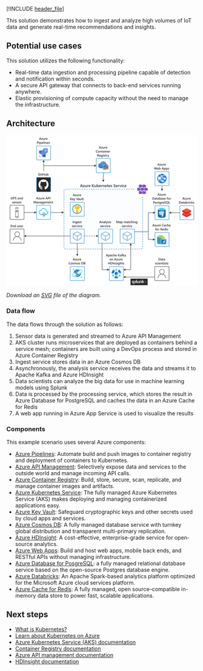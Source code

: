 <!--cSpell:ignore HDInsights -->

[!INCLUDE [header_file](../../../includes/sol-idea-header.md)]

This solution demonstrates how to ingest and analyze high volumes of IoT data and generate real-time recommendations and insights.

## Potential use cases

This solution utilizes the following functionality:

- Real-time data ingestion and processing pipeline capable of detection and notification within seconds.
- A secure API gateway that connects to back-end services running anywhere.
- Elastic provisioning of compute capacity without the need to manage the infrastructure.

## Architecture

![Architecture Diagram](../media/aks-iot-data-streaming.png)

*Download an [SVG](../media/aks-iot-data-streaming.svg) file of the diagram.*

### Data flow

The data flows through the solution as follows:

1. Sensor data is generated and streamed to Azure API Management
2. AKS cluster runs microservices that are deployed as containers behind a service mesh; containers are built using a DevOps process and stored in Azure Container Registry
3. Ingest service stores data in an Azure Cosmos DB
4. Asynchronously, the analysis service receives the data and streams it to Apache Kafka and Azure HDInsight
5. Data scientists can analyze the big data for use in machine learning models using Splunk
6. Data is processed by the processing service, which stores the result in Azure Database for PostgreSQL and caches the data in an Azure Cache for Redis
7. A web app running in Azure App Service is used to visualize the results

### Components

This example scenario uses several Azure components:

- [Azure Pipelines](https://azure.microsoft.com/services/devops/pipelines/): Automate build and push images to container registry and deployment of containers to Kubernetes.
- [Azure API Management](https://azure.microsoft.com/services/api-management/): Selectively expose data and services to the outside world and manage incoming API calls.
- [Azure Container Registry](https://azure.microsoft.com/services/container-registry/): Build, store, secure, scan, replicate, and manage container images and artifacts.
- [Azure Kubernetes Service](https://azure.microsoft.com/services/kubernetes-service/): The fully managed Azure Kubernetes Service (AKS) makes deploying and managing containerized applications easy.
- [Azure Key Vault](https://azure.microsoft.com/services/key-vault/): Safeguard cryptographic keys and other secrets used by cloud apps and services.
- [Azure Cosmos DB](https://azure.microsoft.com/services/cosmos-db/): A fully managed database service with turnkey global distribution and transparent multi-primary replication.
- [Azure HDInsight](https://azure.microsoft.com/services/hdinsight/): A cost-effective, enterprise-grade service for open-source analytics.
- [Azure Web Apps](https://azure.microsoft.com/services/app-service/web/): Build and host web apps, mobile back ends, and RESTful APIs without managing infrastructure.
- [Azure Database for PosgreSQL](https://azure.microsoft.com/services/postgresql/): a fully managed relational database service based on the open-source Postgres database engine.
- [Azure Databricks](https://azure.microsoft.com/services/databricks/): An Apache Spark-based analytics platform optimized for the Microsoft Azure cloud services platform.
- [Azure Cache for Redis](https://azure.microsoft.com/services/cache/): A fully managed, open source–compatible in-memory data store to power fast, scalable applications.

## Next steps

- [What is Kubernetes?](https://azure.microsoft.com/topic/what-is-kubernetes/)
- [Learn about Kubernetes on Azure](https://azure.microsoft.com/overview/kubernetes-on-azure/)
- [Azure Kubernetes Service (AKS) documentation](/azure/aks)
- [Container Registry documentation](/azure/container-registry)
- [Azure API management documentation](/azure/api-management/)
- [HDInsight documentation](/azure/hdinsight)
